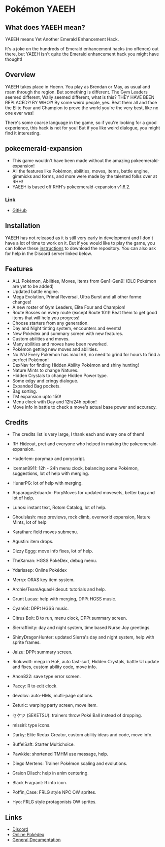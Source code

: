 # Pokémon YAEEH

## What does YAEEH mean?

YAEEH means Yet Another Emerald Enhancement Hack.

It's a joke on the hundreds of Emerald enhancement hacks (no offence) out there, but YAEEH isn't quite the Emerald enhancement hack you might have thought!

## Overview

YAEEH takes place in Hoenn. You play as Brendan or May, as usual and roam through the region. But something is different. The Gym Leaders seemed different, Wally seemed different, what is this? THEY HAVE BEEN REPLACED?! BY WHO?! By some weird people, yes. Beat them all and face the Elite Four and Champion to prove the world you're the very best, like no one ever was!

There's some coarse language in the game, so if you're looking for a good experience, this hack is not for you! But if you like weird dialogue, you might find it interesting.

## pokeemerald-expansion
- This game wouldn't have been made without the amazing pokeemerald-expansion!
- All the features like Pokémon, abilities, moves, items, battle engine, gimmicks and forms, and more were made by the talented folks over at RHH!
- YAEEH is based off RHH's pokeemerald-expansion v1.6.2.

### Link
- [GitHub](https://github.com/rh-hideout/pokeemerald-expansion)

## Installation

YAEEH has not released as it is still very early in development and I don't have a lot of time to work on it. But if you would like to play the game, you can follow these [instructions](/INSTALL.md) to download the repository. You can also ask for help in the Discord server linked below. 

## Features
- ALL Pokémon, Abilities, Moves, Items from Gen1-Gen9! (DLC Pokémon are yet to be added)
- Updated battle engine.
- Mega Evolution, Primal Reversal, Ultra Burst and all other forme changes!
- A new roster of Gym Leaders, Elite Four and Champion!
- Route Bosses on every route (except Route 101)! Beat them to get good items that will help you progress!
- Choose starters from any generation.
- Day and Night tinting system, encounters and events!
- New Pokédex and summary screen with new features.
- Custom abilities and moves.
- Many abilities and moves have been reworked.
- Pokémon getting new moves and abilities.
- No IVs! Every Pokémon has max IVS, no need to grind for hours to find a perfect Pokémon!
- DexNav for finding Hidden Ability Pokémon and shiny hunting!
- Nature Mints to change Natures.
- Hidden Crystals to change Hidden Power type.
- Some edgy and cringy dialogue.
- Expanded Bag pockets.
- Bag sorting.
- TM expansion upto 150!
- Menu clock with Day and 12h/24h option!
- Move info in battle to check a move's actual base power and accuracy.


## Credits
- The credits list is very large, I thank each and every one of them!

- RH Hideout, pret and everyone who helped in making the pokeemerald-expansion.
- Huderlem: porymap and poryscript.
- Iceman8911: 12h - 24h menu clock, balancing some Pokémon, suggestions, lot of help with merging.
- HunarPG: lot of help with merging.
- AsparagusEduardo: PoryMoves for updated movesets, better bag and lot of help.
- Lunos: instant text, Rotom Catalog, lot of help.
- Ghoulslash: map previews, rock climb, overworld expansion, Nature Mints, lot of help
- Karathan: field moves submenu.
- Agustin: item drops.
- Dizzy Eggg: move info fixes, lot of help.
- TheXaman: HGSS PokéDex, debug menu.
- Ydarissep: Online Pokédex
- Merrp: ORAS key item system.
- Archie/TeamAquasHideout: tutorials and help.
- Grunt Lucas: help with merging, DPPt HGSS music.
- Cyan64: DPPt HGSS music.
- Citrus Bolt: B to run, menu clock, DPPt summary screen.
- Sierraffinity: day and night system, time based Nurse Joy greetings.
- ShinyDragonHunter: updated Sierra's day and night system, help with sprite frames.
- Jaizu: DPPt summary screen.
- Rioluwott: mega in HoF, auto fast-surf, Hidden Crystals, battle UI update and fixes, custom ability code, move info.
- Anon822: save type error screen.
- Paccy: R to edit clock.
- devolov: auto-HMs, mutli-page options.
- Zeturic: warping party screen, move item.
- セケツ (SEKETSU): trainers throw Poké Ball instead of dropping.
- missiri: type icons.
- Darky: Elite Redux Creator, custom ability ideas and code, move info.
- BuffelSaft: Starter Multichoice.
- Pawkkie: shortened TMHM use message, help.
- Diego Mertens: Trainer Pokémon scaling and evolutions.
- Graion Dilach: help in anim centering.
- Black Fragrant: R info icon.
- Poffin_Case: FRLG style NPC OW sprites.
- Hyo: FRLG style protagonists OW sprites.


## Links
- [Discord](https://discord.gg/zCNUYuK72u)
- [Online Pokédex](https://ydarissep.github.io/YAEEH-Pokedex)
- [General Documentation](https://docs.google.com/spreadsheets/d/1BTwvOnlWT4arpc6ZZTufe7oWPGvPNOl_e3KRwQrmlv4)

